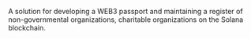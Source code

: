 A solution for developing a WEB3 passport and maintaining a register of non-governmental organizations, charitable organizations on the Solana blockchain.
